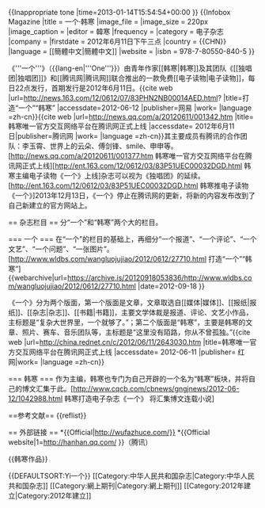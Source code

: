 {{Inappropriate tone |time=2013-01-14T15:54:54+00:00 }}
{{Infobox Magazine
|title          = 一个·韩寒
|image_file     =
|image_size     = 220px
|image_caption  = 
|editor         = 韓寒
|frequency      = 
|category       = 电子杂志
|company        = 
|firstdate      = 2012年6月11日下午三点
|country        = {{CHN}}
|language       = [[簡體中文|簡體中文]]
|website        = 
|isbn           = 978-7-80550-840-5
}}

《'''一个'''》（{{lang-en|'''One'''}}）由青年作家[[韩寒|韩寒]]及其团队《[[独唱团|独唱团]]》和[[腾讯网|腾讯网]]联合推出的一款免费[[电子读物|电子读物]]，每日22点发行，首期发行是2012年6月11日。<ref name=" fish" >{{cite web |url=http://news.163.com/12/0612/07/83PHN2NB00014AED.html? |title=打造“一个”“韩寒” |accessdate=2012-06-12  |publisher=网易 |work= |language =zh-cn}}</ref><ref name="calf " >{{cite web |url=http://news.qq.com/a/20120611/001342.htm |title=韩寒唯一官方交互网络平台在腾讯网正式上线 |accessdate= 2012年6月11日|publisher=腾讯网 |work= |language =zh-cn}}</ref>其主要成员有腾讯的合作团队：李玉霄、世界上的云朵、傅剑锋、smile、申申等。<ref>[http://news.qq.com/a/20120611/001377.htm 韩寒唯一官方交互网络平台在腾讯网正式上线]</ref><ref>[http://ent.163.com/12/0612/03/83P51UEC00032DGD.html 韩寒主编电子读物《一个》上线]</ref>杂志可以视为《独唱团》的延续。<ref>[http://ent.163.com/12/0612/03/83P51UEC00032DGD.html 韩寒推电子读物《一个》]</ref>2013年12月13日，《一个》停止在腾讯网的更新，将新的内容发布改到了自己新建立的官方网站上。

== 杂志栏目 ==
分“一个”和“韩寒”两个大的栏目。

=== 一个 ===
在“一个”的栏目的基础上，再细分“一个报道”、“一个评论”、“一个文艺”、“一个问题”、“一张图片”。<ref>[http://www.wldbs.com/wangluojujiao/2012/0612/27710.html 打造“一个”“韩寒”] {{webarchive|url=https://archive.is/20120918053836/http://www.wldbs.com/wangluojujiao/2012/0612/27710.html |date=2012-09-18 }}</ref>

《一个》分为两个版面，第一个版面是文章，文章取选自[[媒体|媒体]]、[[报纸|报纸]]、[[杂志|杂志]]、[[书籍|书籍]]，主要文学体裁是报道、评论、文艺小作品，主标题是“复杂大世界里，一个就够了。”；<ref name=" fish" />第二个版面是“韩寒”，主要是韩寒的文章、照片、赛车、音乐团队等，主标题是“这里没有陌路，你从不曾孤独。”<ref name=" fish" /><ref name="fox " >{{cite web |url=http://china.rednet.cn/c/2012/06/11/2643030.htm |title=韩寒唯一官方交互网络平台在腾讯网正式上线 |accessdate= 2012-06-11 |publisher= 红网|work= |language =zh-cn}}</ref>

=== 韩寒 ===
作为主编，韩寒也专门为自己开辟的一个名为“韩寒”板块，并将自己的博文汇集于此。<ref>[http://www.cqcb.com/cbnews/gngjnews/2012-06-12/1042988.html 韩寒打造电子杂志《一个》 将汇集博文连载小说]</ref>

==参考文献==
{{reflist}}

== 外部链接 ==
*{{Official|http://wufazhuce.com/}}
*{{Official website|1=http://hanhan.qq.com/ }}（腾讯）

{{韩寒作品}}

{{DEFAULTSORT:Yi一个}}
[[Category:中华人民共和国杂志|Category:中华人民共和国杂志]]
[[Category:網上期刊|Category:網上期刊]]
[[Category:2012年建立|Category:2012年建立]]